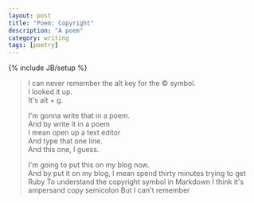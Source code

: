 ```yaml
---
layout: post
title: "Poem: Copyright"
description: "A poem"
category: writing
tags: [poetry]
---
```

{% include JB/setup %}


> I can never remember the alt key for the &copy; symbol.  
> I looked it up.  
> It's alt + g.   
> 
> I'm gonna write that in a poem.  
> And by write it in a poem  
> I mean open up a text editor  
> And type that one line.  
> And this one, I guess.   
> 
> I'm going to put this on my blog now.   
> And by put it on my blog,
> I mean spend thirty minutes trying to get Ruby
> To understand the copyright symbol in Markdown
> I think it's ampersand copy semicolon
> But I can't remember
